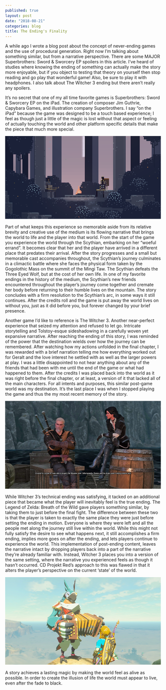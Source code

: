 ```yaml
---
published: true
layout: post
date: "2018-08-21"
categories: blog
title: The Ending's Finality
---
```


A while ago I wrote a blog post about the concept of never-ending games and the use of procedural generation. Right now I’m talking about something similar, but from a narrative perspective. There are some MAJOR Superbrothers: Sword & Sworcery EP spoilers in this article. I’ve heard of studies where knowing the ending of something can actually make the story more enjoyable, but if you object to  testing that theory on yourself then stop reading and go play that wonderful game! Also, be sure to play it with headphones. I also talk about The Witcher 3 ending but there aren’t really any spoilers.
 
It’s no secret that one of my all time favorite games is Superbrothers: Sword & Sworcery EP on the iPad. The creation of composer Jim Guthrie, Capybara Games, and illustration company Superbrothers. I say “on the iPad” because the game was designed to be a touch based experience; I feel as though just a little of the magic is lost without that aspect or feeling of actually touching the world and other platform specific details that make the piece that much more special.

![jim guthrie cameo](/images/guthrie_game.png)

Part of what keeps this experience so memorable aside from its relative brevity and creative use of the medium is its flowing narrative that brings the world to life and the player into that world. From the start of the game you experience the world through the Scythian, embarking on her “woeful errand”. It becomes clear that her and the player have arrived in a different place that predates their arrival. After the story progresses and a small but memorable cast accompanies throughout, the Scythian’s journey culminates in a climactic battle where she faces the physical form taken by the Gogolothic Mass on the summit of the Mingi Taw. The Scythian defeats the Three Eyed Wolf, but at the cost of her own life. In one of my favorite endings in the history of the medium, the Scythian’s new friends encountered throughout the player’s journey come together and cremate her body before returning to their humble lives on the mountain. The story concludes with a firm resolution to the Scythian’s arc, in some ways it still continues. After the credits roll and the game is put away the world lives on without you, just as it did before you, but forever changed by your brief presence.

Another game I’d like to reference is The Witcher 3. Another near-perfect experience that seized my attention and refused to let go. Intricate storytelling and Tolstoy-esque sideshadowing in a carefully woven yet expansive narrative. After reaching the ending of this story, I was reminded of the power that the destination wields over how the journey can be remembered. After watching how my actions unfolded in the final chapter, I was rewarded with a brief narration telling me how everything worked out for Geralt and the love interest he settled with as well as the larger powers at play. I was a little disappointed to not hear anything about any of the friends that had been with me until the end of the game or what had happened to them. After the credits I was placed back into the world as it was right before the final chapter, or at least, a version of it that lacked all of the main characters. For all intents and purposes, this similar post-game world was my destination. It’s the last place I was when I stopped playing the game and thus the my most recent memory of the story.

![witcher 3](/images/witcher.jpg)

While Witcher 3’s technical ending was satisfying, it tacked on an additional piece that became what the player will inevitably feel is the true ending. The Legend of Zelda: Breath of the Wild gave players something similar, by taking them to just before the final fight. The difference between these two is that the player is taken to exactly the same place they were just before setting the ending in motion. Everyone is where they were left and all the people met along the journey still live within the world. While this might not fully satisfy the desire to see what happens next, it still accomplishes a firm ending, implies more goes on after the ending, and lets players continue to experience the world. This implementation of post-ending content, leaves the narrative intact by dropping players back into a part of the narrative they’re already familiar with. Instead, Witcher 3 places you into a version of the same setting, where the narrative you experienced feels as though it hasn’t occurred. CD Projekt Red’s approach to this was flawed in that it alters the player’s perspective on the current ‘state’ of the world.

![breath of the wild](/images/botw_kass.png)

A story achieves a lasting magic by making the world feel as alive as possible. In order to create the illusion of life the world must appear to live, even after the fade to black.